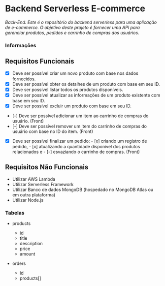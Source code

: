 # Backend Serverless E-commerce
*Back-End: Este é o repositório do backend serverless para uma aplicação de e-commerce. O objetivo deste projeto é fornecer uma API para gerenciar produtos, pedidos e carrinho de compras dos usuários.*

### Informações

## Requisitos Funcionais
- [x] Deve ser possível criar um novo produto com base nos dados fornecidos.
- [x] Deve ser possível obter os detalhes de um produto com base em seu ID.
- [x] Deve ser possível listar todos os produtos disponíveis.
- [x] Deve ser possível atualizar as informações de um produto existente com base em seu ID.
- [x] Deve ser possível excluir um produto com base em seu ID.
- [-] Deve ser possível adicionar um item ao carrinho de compras do usuário. (Front)
- [-] Deve ser possível remover um item do carrinho de compras do usuário com base no ID do item. (Front)
- [x] Deve ser possível finalizar um pedido:
      - [x] criando um registro de pedido, 
      - [x] atualizando a quantidade disponível dos produtos relacionados e 
      - [-]  esvaziando o carrinho de compras. (Front)

## Requisitos Não Funcionais
- Utilizar AWS Lambda
- Utilizar Serverless Framework
- Utilizar Banco de dados MongoDB (hospedado no MongoDB Atlas ou em outra plataforma)
- Utilizar Node.js


### Tabelas
- products
  - id
  - title
  - description
  - price
  - amount

- orders
  - id
  - products[]